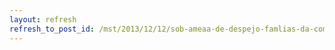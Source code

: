 ```yaml
---
layout: refresh
refresh_to_post_id: /mst/2013/12/12/sob-ameaa-de-despejo-famlias-da-comuna-urbana-protestam-em-itapevi
---
```

